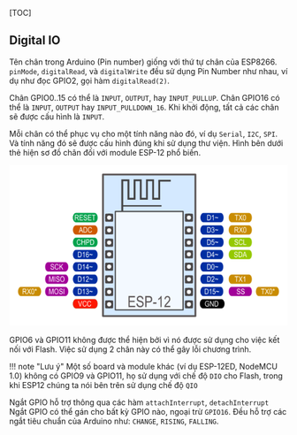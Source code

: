 [TOC]

## Digital IO

Tên chân trong Arduino (Pin number) giống với thứ tự chân của ESP8266. `pinMode`, `digitalRead`, và `digitalWrite` đều sử dụng Pin Number như nhau, ví dụ như đọc GPIO2, gọi hàm `digitalRead(2)`.

Chân GPIO0..15 có thể là `INPUT`, `OUTPUT`, hay `INPUT_PULLUP`.
Chân GPIO16 có thể là `INPUT`, `OUTPUT` hay `INPUT_PULLDOWN_16`. Khi khởi động, tất cả các chân sẽ được cấu hình là `INPUT`.

Mỗi chân có thể phục vụ cho một tính năng nào đó, ví dụ `Serial`, `I2C`, `SPI`. Và tính năng đó sẽ được cấu hình đúng khi sử dụng thư viện. Hình bên dưới thẻ hiện sơ đồ chân đối với module ESP-12 phổ biến.

![Pin Functions](../images/esp12.png)

GPIO6 và GPIO11 không được thể hiện bởi vì nó được sử dụng cho việc kết nối với Flash. Việc sử dụng 2 chân này có thể gây lỗi chương trình.

!!! note "Lưu ý"
    Một số board và module khác (ví dụ ESP-12ED, NodeMCU 1.0) không có GPIO9 và GPIO11, họ sử dụng với chế độ `DIO` cho Flash, trong khi ESP12 chúng ta nói bên trên sử dụng chế độ `QIO`

Ngắt GPIO hỗ trợ thông qua các hàm  `attachInterrupt`, `detachInterrupt` 
Ngắt GPIO có thể gán cho bất kỳ GPIO nào, ngoại trừ `GPIO16`. Đều hỗ trợ các ngắt tiêu chuẩn của Arduino như: `CHANGE`, `RISING`, `FALLING`.


